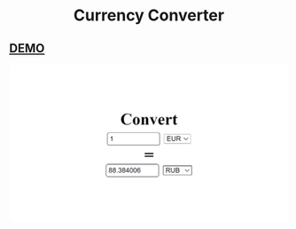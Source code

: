 <h1 align=center> Currency Converter </h1>

## [DEMO](https://cenacrharsh.github.io/currency-converter-react-app/)

![ss](./ss.png)
